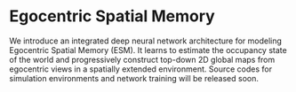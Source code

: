 # Egocentric Spatial Memory
We introduce an integrated deep neural network architecture for modeling Egocentric Spatial Memory (ESM). It learns to estimate the occupancy state of the world and progressively construct top-down 2D global maps from egocentric views in a spatially extended environment. Source codes for simulation environments and network training will be released soon.
